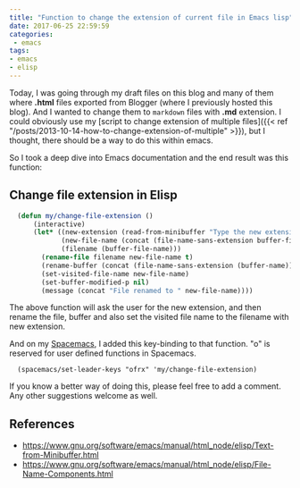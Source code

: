 ```yaml
---
title: "Function to change the extension of current file in Emacs lisp"
date: 2017-06-25 22:59:59
categories:
 - emacs
tags:
- emacs
- elisp
---
```


Today, I was going through my draft files on this blog and many of them where
**.html** files exported from Blogger (where I previously hosted this blog). And
I wanted to change them to `markdown` files with **.md** extension. I could
obviously use my [script to change extension of multiple
files]({{< ref "/posts/2013-10-14-how-to-change-extension-of-multiple" >}}), but I thought, there should be a
way to do this within emacs.

So I took a deep dive into Emacs documentation and the end result was this function:

## Change file extension in Elisp

```lisp
  (defun my/change-file-extension ()
      (interactive)
      (let* ((new-extension (read-from-minibuffer "Type the new extension including the dot (.): "))
             (new-file-name (concat (file-name-sans-extension buffer-file-name) new-extension))
             (filename (buffer-file-name)))
        (rename-file filename new-file-name t)
        (rename-buffer (concat (file-name-sans-extension (buffer-name)) new-extension))
        (set-visited-file-name new-file-name)
        (set-buffer-modified-p nil)
        (message (concat "File renamed to " new-file-name))))
```

The above function will ask the user for the new extension, and then rename the
file, buffer and also set the visited file name to the filename with new
extension.

And on my [Spacemacs](https://spacemacs.org), I added this key-binding to that
function. "o" is reserved for user defined functions in Spacemacs.

```
  (spacemacs/set-leader-keys "ofrx" 'my/change-file-extension)
```

If you know a better way of doing this, please feel free to add a comment. Any other suggestions welcome as well.

## References
* https://www.gnu.org/software/emacs/manual/html_node/elisp/Text-from-Minibuffer.html
* https://www.gnu.org/software/emacs/manual/html_node/elisp/File-Name-Components.html
